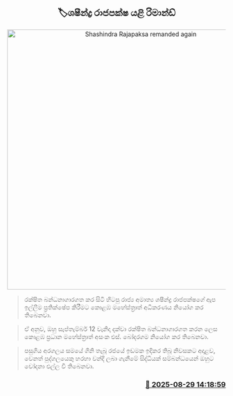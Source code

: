 <p align='center'><b><h2 align='center' title='Shashindra Rajapaksa remanded again'>🏷ශෂීන්ද්‍ර රාජපක්ෂ යළි රිමාන්ඩ්</h2></b></p>
<p align='center'><img src='https://helakuru.sgp1.cdn.digitaloceanspaces.com/esana/images/lib/shashindra-rajapaksha-jkj.jpg' width='600' alt='Shashindra Rajapaksa remanded again'></p>

> රක්ෂිත බන්ධනාගාරගත කර සිටි හිටපු රාජ්‍ය අමාත්‍ය ශෂීන්ද්‍ර රාජපක්ෂගේ ඇප ඉල්ලීම ප්‍රතික්ෂේප කිරීමට කොළඹ මහේස්ත්‍රාත් අධිකරණය නියෝග කර තිබෙනවා.

> ඒ අනුව, ඔහු සැප්තැම්බර් 12 වැනිදා දක්වා රක්ෂිත බන්ධනාගාරගත කරන ලෙස කොළඹ ප්‍රධාන මහේස්ත්‍රාත් අසංක එස්. බෝදරගම නියෝග කර තිබෙනවා.

> පසුගිය අරගලය සමයේ ගිනි තැබූ රජයේ ඉඩමක ඉදිකර තිබූ නිවසකට අදාළව, වෙනත් පුද්ගලයෙකු හරහා වන්දි ලබා ගැනීමේ සිද්ධියක් සම්බන්ධයෙන් ඔහුට චෝදනා එල්ල වී තිබෙනවා.



<h3 align='right'><a href='https://www.helakuru.lk/esana/p/113193/'>📅 2025-08-29 14:18:59</a></h3>
